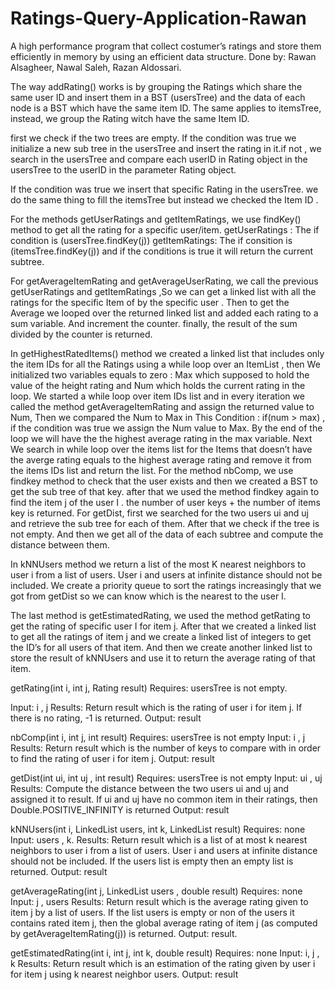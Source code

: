 # Ratings-Query-Application-Rawan
A high performance program that collect costumer’s ratings and store them efficiently in memory by using an efficient data structure.
Done by: Rawan Alsagheer, Nawal Saleh, Razan Aldossari.


The way addRating() works is by grouping the Ratings which share the same user ID and insert them in a BST (usersTree) and the data of each node is a BST which have the same item ID. The same applies to itemsTree, instead, we group the Rating witch have the same Item ID.

first we check if the two trees are empty. If the condition was true we initialize a new sub tree in the usersTree and insert the rating in it.if not , we search in the usersTree and compare each userID in Rating object in the usersTree to the userID in the parameter Rating object.

If the condition was true we insert that specific Rating in the usersTree. we do the same thing to fill the itemsTree but instead we checked the Item ID .

For the methods getUserRatings and getItemRatings, we use findKey() method to get all the rating for a specific user/item.
getUserRatings : The if condition is (usersTree.findKey(j)) getItemRatings: The if consition is (itemsTree.findKey(j)) and if the conditions is true it will return the current subtree.

For getAverageItemRating and getAverageUserRating, we call the previous getUserRatings and getItemRatings ,So we can get a linked list with all the ratings for the specific Item of by the specific user . Then to get the Average we looped over the returned linked list and added each rating to a sum variable. And increment the counter. finally, the result of the sum divided by the counter is returned.

In getHighestRatedItems() method we created a linked list that includes only the item IDs for all the Ratings using a while loop over an ItemList , then We initialized two variables equals to zero : Max which supposed to hold the value of the height rating and Num which
holds the current rating in the loop. We started a while loop over item IDs list and in every iteration we called the method getAverageItemRating and assign the returned value to Num, Then we compared the Num to Max in This Condition : if(num > max) , if the condition was true we assign the Num value to Max. By the end of the loop we will have the the highest average rating in the max variable. Next We search in while loop over the items list for the Items that doesn’t have the averge rating equals to the highest average rating and remove it from the items IDs list and return the list.
For the method nbComp, we use findkey method to check that the user exists and then we created a BST to get the sub tree of that key. after that we used the method findkey again to find the item j of the user I . the number of user keys + the number of items key is returned.
For getDist, first we searched for the two users ui and uj and retrieve the sub tree for each of them. After that we check if the tree is not empty. And then we get all of the data of each subtree and compute the distance between them.

In kNNUsers method we return a list of the most K nearest neighbors to user i from a list of users. User i and users at infinite distance should not be included. We create a priority queue to sort the ratings increasingly that we got from getDist so we can know which is the nearest to the user I.

The last method is getEstimatedRating, we used the method getRating to get the rating of specific user I for item j. After that we created a linked list to get all the ratings of item j and we create a linked list of integers to get the ID’s for all users of that item. And then we create another linked list to store the result of kNNUsers and use it to return the average rating of that item.

getRating(int i, int j, Rating result)
Requires: usersTree is not empty.

Input: i , j
Results: Return result which is the rating of user i for item j. If there is no rating, -1 is returned.
Output: result

nbComp(int i, int j, int result)
Requires: usersTree is not empty
Input: i , j
Results: Return result which is the number of keys to compare with in order to find the rating of user i for item j.
Output: result

getDist(int ui, int uj , int result)
Requires: usersTree is not empty
Input: ui , uj
Results: Compute the distance between the two users ui and uj and assigned it to result. If ui and uj have no common item in their ratings, then Double.POSITIVE_INFINITY is returned
Output: result

kNNUsers(int i, LinkedList<Integer> users, int k, LinkedList<Integer> result)
Requires: none
Input: users , k.
Results: Return result which is a list of at most k nearest neighbors to user i from a list of users. User i and users at infinite distance should not be included. If the users list is empty then an empty list is returned.
Output: result

getAverageRating(int j, LinkedList<Integer> users , double result)
Requires: none
Input: j , users
Results: Return result which is the average rating given to item j by a list of users. If the list users is empty or non of the users it contains rated item j, then the global average rating of item j (as computed by getAverageItemRating(j)) is returned.
Output: result.

getEstimatedRating(int i, int j, int k, double result)
Requires: none
Input: i, j , k
Results: Return result which is an estimation of the rating given by user i for item j using k nearest neighbor users. Output: result
